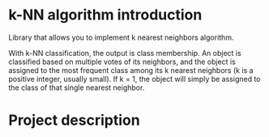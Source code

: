 # k-NN algorithm introduction
Library that allows you to implement k nearest neighbors algorithm.

With k-NN classification, the output is class membership. An object is classified based on multiple votes of its neighbors, and the object is assigned to the most frequent class among its k nearest neighbors (k is a positive integer, usually small). If k = 1, the object will simply be assigned to the class of that single nearest neighbor.

<h1> Project description </h1>
